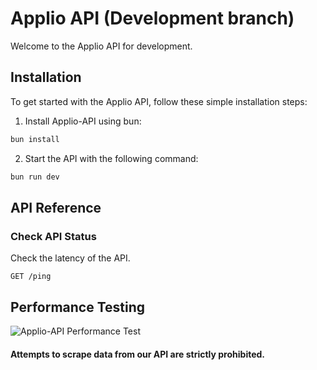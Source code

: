# Applio API (Development branch)

Welcome to the Applio API for development.


## Installation

To get started with the Applio API, follow these simple installation steps:

1. Install Applio-API using bun:

```bash
bun install
```

2. Start the API with the following command:

```bash
bun run dev
```

## API Reference

### Check API Status

Check the latency of the API.

```http
GET /ping
```

## Performance Testing

![Applio-API Performance Test](https://i.imgur.com/bBhy9qQ.png)


#### Attempts to scrape data from our API are strictly prohibited.




